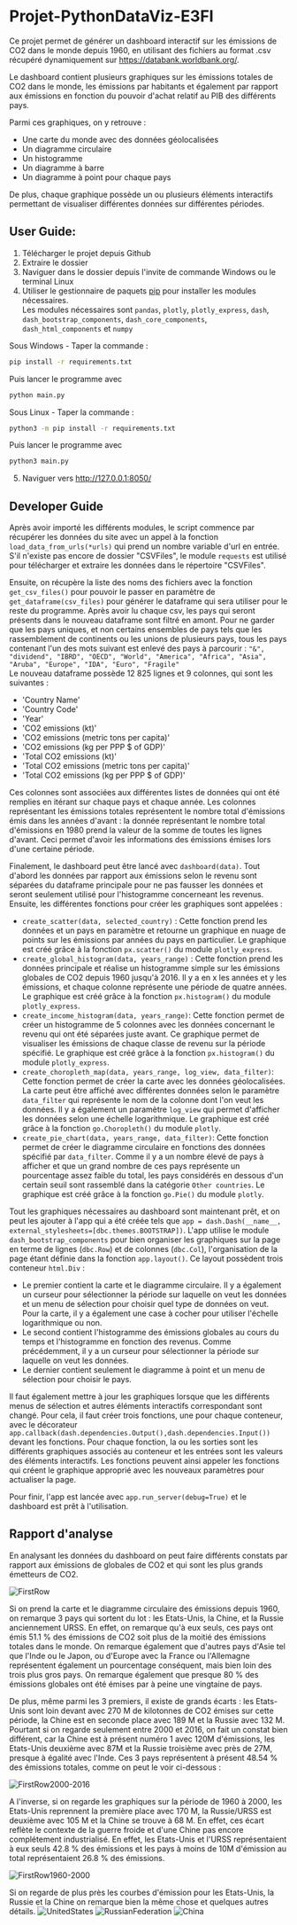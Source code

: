 # Projet-PythonDataViz-E3FI

 Ce projet permet de générer un dashboard interactif sur les émissions de CO2 dans le monde depuis 1960,
 en utilisant des fichiers au format .csv récupéré dynamiquement sur https://databank.worldbank.org/.  

 Le dashboard contient plusieurs graphiques sur les émissions totales de CO2 dans
 le monde, les émissions par habitants et également par rapport aux émissions
 en fonction du pouvoir d'achat relatif au PIB des différents pays.  
 
 Parmi ces graphiques, on y retrouve : 
 - Une carte du monde avec des données géolocalisées
 - Un diagramme circulaire
 - Un histogramme
 - Un diagramme à barre 
 - Un diagramme à point pour chaque pays  
 
 De plus, chaque graphique possède un ou plusieurs éléments interactifs permettant de visualiser différentes données sur différentes périodes.
 
## User Guide:

1. Télécharger le projet depuis Github
2. Extraire le dossier
3. Naviguer dans le dossier depuis l'invite de commande Windows ou le terminal Linux
4. Utiliser le gestionnaire de paquets [pip](https://pip.pypa.io/en/stable/) pour installer les modules nécessaires.  
   Les modules nécessaires sont `pandas`, `plotly`, `plotly_express`, `dash`,
`dash_bootstrap_components`, `dash_core_components`, `dash_html_components`
et `numpy`

Sous Windows - Taper la commande : 
```bash
pip install -r requirements.txt
```
Puis lancer le programme avec 
```bash
python main.py
```

Sous Linux - Taper la commande : 
```bash
python3 -m pip install -r requirements.txt
```
Puis lancer le programme avec 
```bash
python3 main.py
```
5. Naviguer vers http://127.0.0.1:8050/

## Developer Guide

Après avoir importé les différents modules, le script commence par récupérer les données du site avec 
un appel à la fonction `load_data_from_urls(*urls)` qui prend un nombre variable d'url en entrée. S'il n'existe
pas encore de dossier "CSVFiles", le module `requests` est utilisé pour télécharger et extraire les données dans le
répertoire "CSVFiles".  
  
Ensuite, on récupère la liste des noms des fichiers avec la fonction `get_csv_files()` pour pouvoir le passer en paramètre de
`get_dataframe(csv_files)` pour générer le dataframe qui sera utiliser pour le reste du programme. Après avoir lu chaque csv,
les pays qui seront présents dans le nouveau dataframe sont filtré en amont. Pour ne garder que les pays uniques, et non certains ensembles
de pays tels que les rassemblement de continents ou les unions de plusieurs pays, tous les pays contenant l'un des mots suivant est enlevé des
pays à parcourir : `"&", "dividend", "IBRD", "OECD", "World", "America", "Africa", "Asia", "Aruba",
                    "Europe", "IDA", "Euro", "Fragile"`  
Le nouveau dataframe possède 12 825 lignes et 9 colonnes, qui sont les suivantes :
- 'Country Name'
- 'Country Code'
- 'Year'
- 'CO2 emissions (kt)'
- 'CO2 emissions (metric tons per capita)'
- 'CO2 emissions (kg per PPP $ of GDP)'
- 'Total CO2 emissions (kt)'
- 'Total CO2 emissions (metric tons per capita)'
- 'Total CO2 emissions (kg per PPP $ of GDP)'
  
Ces colonnes sont associées aux différentes listes de données qui ont été remplies en itérant sur chaque pays et chaque année.
Les colonnes représentant les émissions totales représentent le nombre total d'émissions émis dans les années d'avant : la donnée représentant
le nombre total d'émissions en 1980 prend la valeur de la somme de toutes les lignes d'avant.
Ceci permet d'avoir les informations des émissions émises lors d'une certaine période.  

Finalement, le dashboard peut être lancé avec `dashboard(data)`. Tout d'abord les données par rapport aux émissions selon le revenu sont séparées 
du dataframe principale pour ne pas fausser les données et seront seulement utilisé pour l'histogramme concerneant les revenus.
Ensuite, les différentes fonctions pour créer les graphiques sont appelées :
* `create_scatter(data, selected_country)` : Cette fonction prend les données et un pays en paramètre et retourne un graphique en nuage de points
sur les émissions par années du pays en particulier. Le graphique est créé grâce à la fonction `px.scatter()` du module `plotly_express`.
* `create_global_histogram(data, years_range)` : Cette fonction prend les données principale et réalise un histogramme simple sur 
les émissions globales de CO2 depuis 1960 jusqu'à 2016. Il y a en x les années et y les émissions, et chaque colonne représente une période 
de quatre années. Le graphique est créé grâce à la fonction `px.histogram()` du module `plotly_express`.
* `create_income_histogram(data, years_range)`: Cette fonction permet de créer un histogramme de 5 colonnes avec les données concernant le revenu
qui ont été séparées juste avant. Ce graphique permet de visualiser les émissions de chaque classe de revenu sur la période spécifié. Le graphique est créé grâce à la fonction `px.histogram()` du module `plotly_express`.
* `create_choropleth_map(data, years_range, log_view, data_filter)`: Cette fonction permet de créer la carte avec les données géolocalisées. 
La carte peut être affiché avec différentes données selon le paramètre `data_filter` qui représente le nom de la colonne dont l'on veut les données.
Il y a également un paramètre `log_view` qui permet d'afficher les données selon une échelle logarithmique. Le graphique est créé grâce à 
la fonction `go.Choropleth()` du module `plotly`.
* `create_pie_chart(data, years_range, data_filter)`: Cette fonction permet de créer le diagramme circulaire en fonctions des données 
spécifié par `data_filter`. Comme il y a un nombre élevé de pays à afficher et que un grand nombre de ces pays représente un pourcentage 
assez faible du total, les pays considérés en dessous d'un certain seuil sont rassemblé dans la catégorie `Other countries`. 
Le graphique est créé grâce à la fonction `go.Pie()` du module `plotly`.  

Tout les graphiques nécessaires au dashboard sont maintenant prêt, et on peut les ajouter à l'app qui a été créée tels que `app = dash.Dash(__name__, external_stylesheets=[dbc.themes.BOOTSTRAP])`. L'app utilise le module `dash_bootstrap_components` pour bien organiser les graphiques sur la page en terme de lignes (`dbc.Row`) et de colonnes (`dbc.Col`), l'organisation de la page étant définie dans la fonction `app.layout()`. Ce layout possèdent trois conteneur `html.Div` : 
- Le premier contient la carte et le diagramme circulaire. Il y a également un curseur pour sélectionner la période sur laquelle on veut les données et un menu de sélection pour choisir quel type de données on veut. Pour la carte, il y a également une case à cocher pour utiliser l'échelle logarithmique ou non.
- Le second contient l'histogramme des émissions globales au cours du temps et l'histogramme en fonction des revenus. Comme précédemment, il y a un curseur pour sélectionner la période sur laquelle on veut les données.
- Le dernier contient seulement le diagramme à point et un menu de sélection pour choisir le pays.  

Il faut également mettre à jour les graphiques lorsque que les différents menus de sélection et autres éléments interactifs correspondant sont changé. Pour cela, il faut créer trois fonctions, une pour chaque conteneur, avec le décorateur `app.callback(dash.dependencies.Output(),dash.dependencies.Input())` devant les fonctions. Pour chaque fonction, la ou les sorties sont les différents graphiques associés au conteneur et les entrées sont les valeurs des éléments interactifs. Les fonctions peuvent ainsi appeler les fonctions qui créent le graphique approprié avec les nouveaux paramètres pour actualiser la page.  

Pour finir, l'app est lancée avec `app.run_server(debug=True)` et le dashboard est prêt à l'utilisation.

## Rapport d'analyse

En analysant les données du dashboard on peut faire différents constats par rapport aux émissions de globales de CO2 et qui sont les plus grands émetteurs de CO2.  

![FirstRow](https://user-images.githubusercontent.com/50491971/104844887-ee573080-58d2-11eb-883b-aaa11a6d9314.PNG)

Si on prend la carte et le diagramme circulaire des émissions depuis 1960, on remarque 3 pays qui sortent du lot : les Etats-Unis, la Chine, et la Russie anciennement URSS. En effet, on remarque qu'à eux seuls, ces pays ont émis 51.1 % des émissions de CO2 soit plus de la moitié des émissions totales dans le monde.
On remarque également que d'autres pays d'Asie tel que l'Inde ou le Japon, ou d'Europe avec la France ou l'Allemagne représentent également un pourcentage conséquent, mais bien loin des trois plus gros pays. On remarque également que presque 80 % des émissions globales ont été émises par à peine une vingtaine de pays.

De plus, même parmi les 3 premiers, il existe de grands écarts : les Etats-Unis sont loin devant avec 270 M de kilotonnes de CO2 émises sur cette période, la Chine est en seconde place avec 189 M et la Russie avec 132 M. Pourtant si on regarde seulement entre 2000 et 2016, on fait un constat bien différent, car la Chine est à présent numéro 1 avec 120M d'émissions, les Etats-Unis deuxième avec 87M et la Russie troisième avec près de 27M, presque à égalité avec l'Inde. Ces 3 pays représentent à présent 48.54 % des émissions totales, comme on peut le voir ci-dessous :  

![FirstRow2000-2016](https://user-images.githubusercontent.com/50491971/104846712-34fd5880-58dc-11eb-942b-53eae07b8bd2.PNG)

A l'inverse, si on regarde les graphiques sur la période de 1960 à 2000, les Etats-Unis reprennent la première place avec 170 M, la Russie/URSS est deuxième avec 105 M et la Chine se trouve à 68 M. En effet, ces écart reflète le contexte de la guerre froide et d'une Chine pas encore complétement industrialisé. En effet, les Etats-Unis et l'URSS représentaient à eux seuls 42.8 % des émissions et les pays à moins de 10M d'émission au total représentaient 26.8 % des émissions.

![FirstRow1960-2000](https://user-images.githubusercontent.com/50491971/104846715-36c71c00-58dc-11eb-812a-fc66b6b37db2.PNG)  


Si on regarde de plus près les courbes d'émission pour les Etats-Unis, la Russie et la Chine on remarque bien la même chose et quelques autres détails. 
![UnitedStates](https://user-images.githubusercontent.com/50491971/104846717-3a5aa300-58dc-11eb-8b39-29a2fedcd37c.PNG)
![RussianFederation](https://user-images.githubusercontent.com/50491971/104846718-3af33980-58dc-11eb-8d5a-cee4c8b8ed24.PNG)
![China](https://user-images.githubusercontent.com/50491971/104846723-3c246680-58dc-11eb-8a7e-1fcf5ad8ad22.PNG)  



